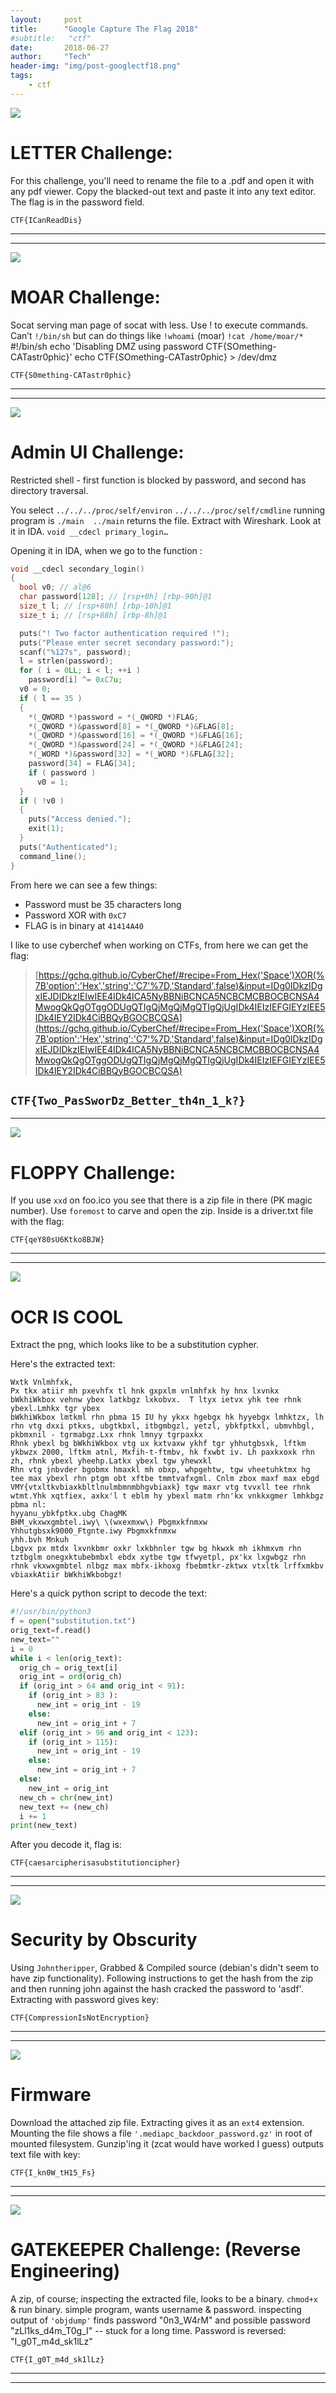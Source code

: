 ```yaml
---
layout:     post
title:      "Google Capture The Flag 2018"
#subtitle:   "ctf"
date:       2018-06-27
author:     "Tech"
header-img: "img/post-googlectf18.png"
tags:
    - ctf
---
```


![](/img/in-post/post-js-version/googlectf-letter.png)

# LETTER Challenge:

For this challenge, you'll need to rename the file to a .pdf and open it with any pdf viewer. Copy the blacked-out text and paste it into any text editor. The flag is in the password field.

`CTF{ICanReadDis}`

---
---

![](/img/in-post/post-js-version/googlectf-moar.png)

# MOAR Challenge:
Socat serving man page of socat with less.  Use ! to execute commands.  Can’t `!/bin/sh` but can do things like `!whoami` (moar)  `!cat /home/moar/*`
#!/bin/sh echo 'Disabling DMZ using password CTF{SOmething-CATastr0phic}' echo CTF{SOmething-CATastr0phic} > /dev/dmz

`CTF{S0mething-CATastr0phic}`

---
---

![](/img/in-post/post-js-version/googlectf-admin.png)

# Admin UI Challenge:
Restricted shell - first function is blocked by password, and second has directory traversal.

You select  ```../../../proc/self/environ```  ```../../../proc/self/cmdline```  running program is ```./main  ../main``` returns the file.  Extract with Wireshark.  Look at it in IDA.  `void __cdecl primary_login…`


Opening it in IDA, when we go to the function :

```c
void __cdecl secondary_login()
{
  bool v0; // al@6
  char password[128]; // [rsp+0h] [rbp-90h]@1
  size_t l; // [rsp+80h] [rbp-10h]@1
  size_t i; // [rsp+88h] [rbp-8h]@1

  puts("! Two factor authentication required !");
  puts("Please enter secret secondary password:");
  scanf("%127s", password);
  l = strlen(password);
  for ( i = 0LL; i < l; ++i )
    password[i] ^= 0xC7u;
  v0 = 0;
  if ( l == 35 )
  {
    *(_QWORD *)password = *(_QWORD *)FLAG;
    *(_QWORD *)&password[8] = *(_QWORD *)&FLAG[8];
    *(_QWORD *)&password[16] = *(_QWORD *)&FLAG[16];
    *(_QWORD *)&password[24] = *(_QWORD *)&FLAG[24];
    *(_WORD *)&password[32] = *(_WORD *)&FLAG[32];
    password[34] = FLAG[34];
    if ( password )
      v0 = 1;
  }
  if ( !v0 )
  {
    puts("Access denied.");
    exit(1);
  }
  puts("Authenticated");
  command_line();
}
```

From here we can see a few things:
* Password must be 35 characters long
 * Password XOR with ```0xC7```
* FLAG is in binary at ```41414A40```

I like to use cyberchef when working on CTFs, from here we can get the flag:

>  [https://gchq.github.io/CyberChef/#recipe=From_Hex('Space')XOR(%7B'option':'Hex','string':'C7'%7D,'Standard',false)&input=IDg0IDkzIDgxIEJDIDkzIEIwIEE4IDk4ICA5NyBBNiBCNCA5NCBCMCBBOCBCNSA4MwogQkQgOTggODUgQTIgQjMgQjMgQTIgQjUgIDk4IEIzIEFGIEYzIEE5IDk4IEY2IDk4CiBBQyBGOCBCQSA](https://gchq.github.io/CyberChef/#recipe=From_Hex('Space')XOR(%7B'option':'Hex','string':'C7'%7D,'Standard',false)&input=IDg0IDkzIDgxIEJDIDkzIEIwIEE4IDk4ICA5NyBBNiBCNCA5NCBCMCBBOCBCNSA4MwogQkQgOTggODUgQTIgQjMgQjMgQTIgQjUgIDk4IEIzIEFGIEYzIEE5IDk4IEY2IDk4CiBBQyBGOCBCQSA)

`CTF{Two_PasSworDz_Better_th4n_1_k?}`
---
---

![](/img/in-post/post-js-version/googlectf-floppy.png)

# FLOPPY Challenge:
If you use `xxd` on foo.ico you see that there is a zip file in there (PK magic number).  Use `foremost` to carve and open the zip. Inside is a driver.txt file with the flag:

`CTF{qeY80sU6Ktko8BJW}`

---
---

![](/img/in-post/post-js-version/googlectf-ocr.png)

# OCR IS COOL
Extract the png, which looks like to be a substitution cypher.

Here's the extracted text:
```
Wxtk Vnlmhfxk,
Px tkx atiir mh pxevhfx tl hnk gxpxlm vnlmhfxk hy hnx lxvnkx bWkhiWkbox vehnw ybex latkbgz lxkobvx.  T ltyx ietvx yhk tee rhnk ybexl.Lmhkx tgr ybex
bWkhiWkbox lmtkml rhn pbma 15 IU hy ykxx hgebgx hk hyyebgx lmhktzx, lh rhn vtg dxxi ptkxs, ubgtkbxl, itbgmbgzl, yetzl, ybkfptkxl, ubmvhbgl, pkbmxnil - tgrmabgz.Lxx rhnk lmnyy tgrpaxkx
Rhnk ybexl bg bWkhiWkbox vtg ux kxtvaxw ykhf tgr yhhutgbsxk, lftkm ykbwzx 2000, lftkm atnl, Mxfih-t-ftmbv, hk fxwbt iv. Lh paxkxoxk rhn zh, rhnk ybexl yheehp.Latkx ybexl tgw yhewxkl
Rhn vtg jnbvder bgobmx hmaxkl mh obxp, whpgehtw, tgw vheetuhktmx hg tee max ybexl rhn ptgm obt xftbe tmmtvafxgml. Cnlm zbox maxf max ebgd VMY{vtxltkvbiaxkbltlnulmbmnmbhgvbiaxk} tgw maxr vtg tvvxll tee rhnk wtmt.Yhk xqtfiex, axkx'l t eblm hy ybexl matm rhn'kx vnkkxgmer lmhkbgz pbma nl:
hyyanu_ybkfptkx.ubg ChagMK
BHM_vkxwxgmbtel.iwy\ \(wxexmxw\) Pbgmxkfnmxw
Yhhutgbsxk9000_Ftgnte.iwy Pbgmxkfnmxw
yhh.bvh Mnkuh
Lbgvx px mtdx lxvnkbmr oxkr lxkbhnler tgw bg hkwxk mh ikhmxvm rhn tztbglm onegxktubebmbxl ebdx xytbe tgw tfwyetpl, px'kx lxgwbgz rhn rhnk vkxwxgmbtel nlbgz max mbfx-ikhoxg fbebmtkr-zktwx vtxltk lrffxmkbv vbiaxkAtiir bWkhiWkbobgz!

```
Here's a quick python script to decode the text:
```python
#!/usr/bin/python3
f = open("substitution.txt")
orig_text=f.read()
new_text=""
i = 0
while i < len(orig_text):
  orig_ch = orig_text[i]
  orig_int = ord(orig_ch)
  if (orig_int > 64 and orig_int < 91):
    if (orig_int > 83 ):
      new_int = orig_int - 19
    else:
      new_int = orig_int + 7
  elif (orig_int > 96 and orig_int < 123):
    if (orig_int > 115):
      new_int = orig_int - 19
    else:
      new_int = orig_int + 7
  else:
    new_int = orig_int
  new_ch = chr(new_int)
  new_text += (new_ch)
  i += 1
print(new_text)
```

After you decode it, flag is:

`CTF{caesarcipherisasubstitutioncipher}`

---
---

![](/img/in-post/post-js-version/googlectf-obscurity.png)

# Security by Obscurity
Using `Johntheripper`, Grabbed & Compiled source (debian's didn't seem to have zip functionality). Following instructions to get the hash from the zip and then running john against the hash cracked the password to 'asdf'. Extracting with password gives key:

`CTF{CompressionIsNotEncryption}`

---
---

![](/img/in-post/post-js-version/googlectf-firmware.png)

# Firmware
Download the attached zip file.  Extracting gives it as an `ext4` extension.  Mounting the file shows a file ```'.mediapc_backdoor_password.gz'``` in root of mounted filesystem.  Gunzip'ing it (zcat would have worked I guess) outputs text file with key:

`CTF{I_kn0W_tH15_Fs}`

---
---

![](/img/in-post/post-js-version/googlectf-gatekeeper.png)

# GATEKEEPER Challenge: (Reverse Engineering)
A zip, of course; inspecting the extracted file, looks to be a binary. `chmod+x` & run binary. simple program, wants username & password.  inspecting output of `'objdump'` finds password "0n3_W4rM" and possible password "zLl1ks_d4m_T0g_I"  -- stuck for a long time. Password is reversed:  "I_g0T_m4d_sk1lLz"

`CTF{I_g0T_m4d_sk1lLz}`

---
---

